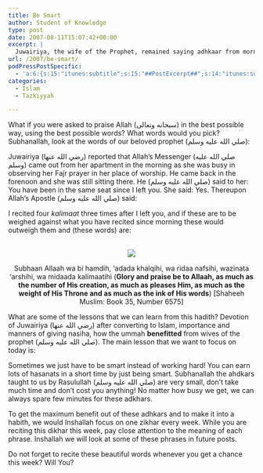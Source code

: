 ```yaml
---
title: Be Smart
author: Student of Knowledge
type: post
date: 2007-08-11T15:07:42+00:00
excerpt: |
  Juwairiya, the wife of the Prophet, remained saying adhkaar from morning to noon; the Prophet sayd, "I said four phrases, three times, after I left, that outweight what you've said all morning."  What are these words?  What's the key lesson we can learn from this?
url: /2007/be-smart/
podPressPostSpecific:
  - 'a:6:{s:15:"itunes:subtitle";s:15:"##PostExcerpt##";s:14:"itunes:summary";s:15:"##PostExcerpt##";s:15:"itunes:keywords";s:17:"##WordPressCats##";s:13:"itunes:author";s:10:"##Global##";s:15:"itunes:explicit";s:2:"No";s:12:"itunes:block";s:2:"No";}'
categories:
  - Islam
  - Tazkiyyah

---
```

What if you were asked to praise Allah (سبحانه وتعالى) in the best possible way, using the best possible words? What words would you pick? Subhanallah, look at the words of our beloved prophet (صلي الله عليه وسلم):

Juwairiya (رضي الله عنها) reported that Allah&#8217;s Messenger (صلي الله عليه وسلم) came out from her apartment in the morning as she was busy in observing her Fajr prayer in her place of worship. He came back in the forenoon and she was still sitting there. He (صلي الله عليه وسلم) said to her: You have been in the same seat since I left you. She said: Yes. Thereupon Allah&#8217;s Apostle (صلي الله عليه وسلم) said:

<span class="gem">I recited four <dfn title="words, or phrases">kalimaat</dfn> three times after I left you, and if these are to be weighed against what you have recited since morning these would outweigh them</span> and (these words) are:

<center>
  <br /> <img src="http://www.makedua.com/i/027-87.gif" /></p> 
  
  <p>
    Subhaan Allaah wa bi hamdih, &#8216;adada khalqihi, wa ridaa nafsihi, wazinata &#8216;arshihi, wa midaada kalimaatihi (<strong>Glory and praise be to Allaah, as much as the number of His creation, as much as pleases Him, as much as the weight of His Throne and as much as the ink of His words</strong>) [Shaheeh Muslim: Book 35, Number 6575]
  </p>
  
  <p>
    </center>
  </p>
  
  <p>
    What are some of the lessons that we can learn from this hadith? Devotion of Juwairiya (رضي الله عنها) after converting to Islam, importance and manners of giving nasiha, how the ummah <strong>benefitted</strong> from wives of the prophet (صلي الله عليه وسلم). The main lesson that we want to focus on today is:
  </p>
  
  <p>
    <span class="gem">Sometimes we just have to be smart instead of working hard! You can earn lots of hasanats in a short time by just being smart.</span> Subhanallah the ahdkars taught to us by Rasulullah (صلي الله عليه وسلم) are very small, don&#8217;t take much time and don&#8217;t cost you anything! No matter how busy we get, we can always spare few minutes for these adkhars.
  </p>
  
  <p>
    To get the maximum benefit out of these adhkars and to make it into a habith, we would Inshallah focus on one zikhar every week. While you are reciting this dikhar this week, pay close attention to the meaning of each phrase. Inshallah we will look at some of these phrases in future posts.
  </p>
  
  <p>
    Do not forget to recite these beautiful words whenever you get a chance this week? Will You?
  </p>